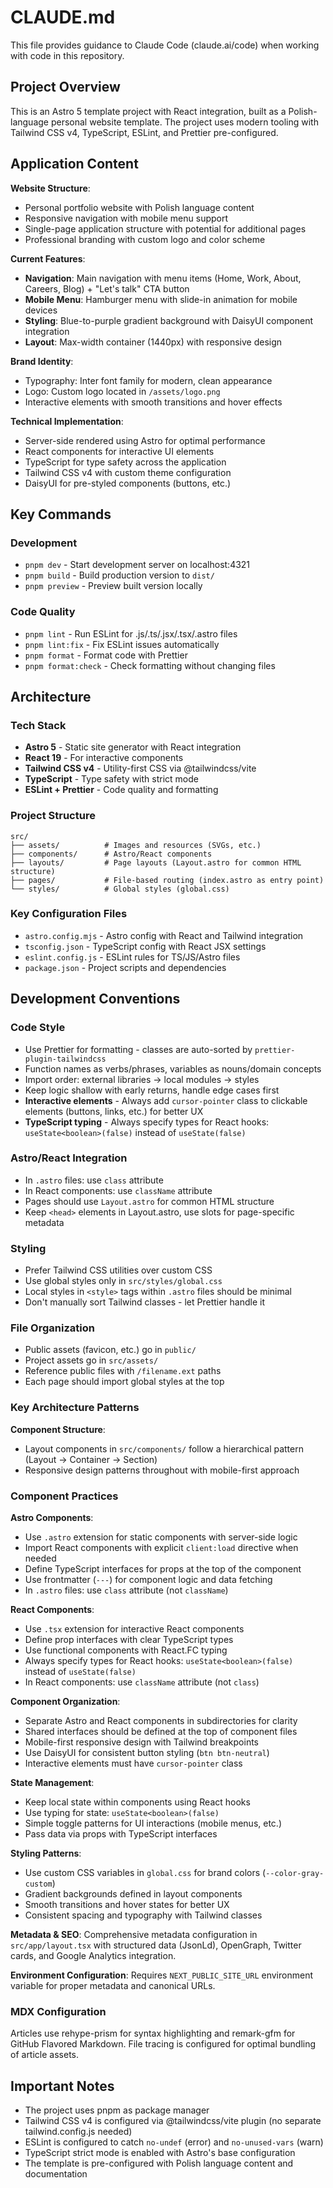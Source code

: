 # CLAUDE.md

This file provides guidance to Claude Code (claude.ai/code) when working with code in this repository.

## Project Overview

This is an Astro 5 template project with React integration, built as a Polish-language personal website template. The project uses modern tooling with Tailwind CSS v4, TypeScript, ESLint, and Prettier pre-configured.

## Application Content

**Website Structure**:

- Personal portfolio website with Polish language content
- Responsive navigation with mobile menu support
- Single-page application structure with potential for additional pages
- Professional branding with custom logo and color scheme

**Current Features**:

- **Navigation**: Main navigation with menu items (Home, Work, About, Careers, Blog) + "Let's talk" CTA button
- **Mobile Menu**: Hamburger menu with slide-in animation for mobile devices
- **Styling**: Blue-to-purple gradient background with DaisyUI component integration
- **Layout**: Max-width container (1440px) with responsive design

**Brand Identity**:

- Typography: Inter font family for modern, clean appearance
- Logo: Custom logo located in `/assets/logo.png`
- Interactive elements with smooth transitions and hover effects

**Technical Implementation**:

- Server-side rendered using Astro for optimal performance
- React components for interactive UI elements
- TypeScript for type safety across the application
- Tailwind CSS v4 with custom theme configuration
- DaisyUI for pre-styled components (buttons, etc.)

## Key Commands

### Development

- `pnpm dev` - Start development server on localhost:4321
- `pnpm build` - Build production version to `dist/`
- `pnpm preview` - Preview built version locally

### Code Quality

- `pnpm lint` - Run ESLint for .js/.ts/.jsx/.tsx/.astro files
- `pnpm lint:fix` - Fix ESLint issues automatically
- `pnpm format` - Format code with Prettier
- `pnpm format:check` - Check formatting without changing files

## Architecture

### Tech Stack

- **Astro 5** - Static site generator with React integration
- **React 19** - For interactive components
- **Tailwind CSS v4** - Utility-first CSS via @tailwindcss/vite
- **TypeScript** - Type safety with strict mode
- **ESLint + Prettier** - Code quality and formatting

### Project Structure

```
src/
├── assets/          # Images and resources (SVGs, etc.)
├── components/      # Astro/React components
├── layouts/         # Page layouts (Layout.astro for common HTML structure)
├── pages/           # File-based routing (index.astro as entry point)
└── styles/          # Global styles (global.css)
```

### Key Configuration Files

- `astro.config.mjs` - Astro config with React and Tailwind integration
- `tsconfig.json` - TypeScript config with React JSX settings
- `eslint.config.js` - ESLint rules for TS/JS/Astro files
- `package.json` - Project scripts and dependencies

## Development Conventions

### Code Style

- Use Prettier for formatting - classes are auto-sorted by `prettier-plugin-tailwindcss`
- Function names as verbs/phrases, variables as nouns/domain concepts
- Import order: external libraries → local modules → styles
- Keep logic shallow with early returns, handle edge cases first
- **Interactive elements** - Always add `cursor-pointer` class to clickable elements (buttons, links, etc.) for better UX
- **TypeScript typing** - Always specify types for React hooks: `useState<boolean>(false)` instead of `useState(false)`

### Astro/React Integration

- In `.astro` files: use `class` attribute
- In React components: use `className` attribute
- Pages should use `Layout.astro` for common HTML structure
- Keep `<head>` elements in Layout.astro, use slots for page-specific metadata

### Styling

- Prefer Tailwind CSS utilities over custom CSS
- Use global styles only in `src/styles/global.css`
- Local styles in `<style>` tags within `.astro` files should be minimal
- Don't manually sort Tailwind classes - let Prettier handle it

### File Organization

- Public assets (favicon, etc.) go in `public/`
- Project assets go in `src/assets/`
- Reference public files with `/filename.ext` paths
- Each page should import global styles at the top

### Key Architecture Patterns

**Component Structure**:

- Layout components in `src/components/` follow a hierarchical pattern (Layout → Container → Section)
- Responsive design patterns throughout with mobile-first approach

### Component Practices

**Astro Components**:

- Use `.astro` extension for static components with server-side logic
- Import React components with explicit `client:load` directive when needed
- Define TypeScript interfaces for props at the top of the component
- Use frontmatter (`---`) for component logic and data fetching
- In `.astro` files: use `class` attribute (not `className`)

**React Components**:

- Use `.tsx` extension for interactive React components
- Define prop interfaces with clear TypeScript types
- Use functional components with React.FC typing
- Always specify types for React hooks: `useState<boolean>(false)` instead of `useState(false)`
- In React components: use `className` attribute (not `class`)

**Component Organization**:

- Separate Astro and React components in subdirectories for clarity
- Shared interfaces should be defined at the top of component files
- Mobile-first responsive design with Tailwind breakpoints
- Use DaisyUI for consistent button styling (`btn btn-neutral`)
- Interactive elements must have `cursor-pointer` class

**State Management**:

- Keep local state within components using React hooks
- Use typing for state: `useState<boolean>(false)`
- Simple toggle patterns for UI interactions (mobile menus, etc.)
- Pass data via props with TypeScript interfaces

**Styling Patterns**:

- Use custom CSS variables in `global.css` for brand colors (`--color-gray-custom`)
- Gradient backgrounds defined in layout components
- Smooth transitions and hover states for better UX
- Consistent spacing and typography with Tailwind classes

**Metadata & SEO**: Comprehensive metadata configuration in `src/app/layout.tsx` with structured data (JsonLd), OpenGraph, Twitter cards, and Google Analytics integration.

**Environment Configuration**: Requires `NEXT_PUBLIC_SITE_URL` environment variable for proper metadata and canonical URLs.

### MDX Configuration

Articles use rehype-prism for syntax highlighting and remark-gfm for GitHub Flavored Markdown. File tracing is configured for optimal bundling of article assets.

## Important Notes

- The project uses pnpm as package manager
- Tailwind CSS v4 is configured via @tailwindcss/vite plugin (no separate tailwind.config.js needed)
- ESLint is configured to catch `no-undef` (error) and `no-unused-vars` (warn)
- TypeScript strict mode is enabled with Astro's base configuration
- The template is pre-configured with Polish language content and documentation
